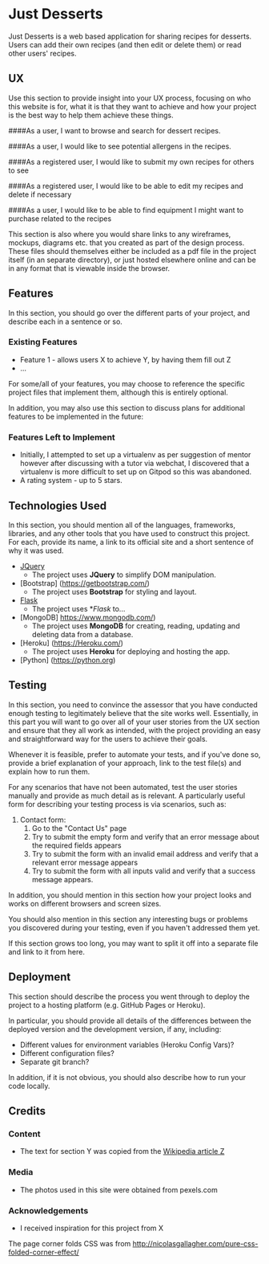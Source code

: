 # Just Desserts

Just Desserts is a web based application for sharing recipes for desserts.
Users can add their own recipes (and then edit or delete them) or read other users' recipes. 
 
## UX
 
Use this section to provide insight into your UX process, focusing on who this website is for, what it is that they want to achieve and how your project is the best way to help them achieve these things.

####As a user, I want to browse and search for dessert recipes.

####As a user, I would like to see potential allergens in the recipes.

####As a registered user, I would like to submit my own recipes for others to see

####As a registered user, I would like to be able to edit my recipes and delete if necessary

####As a user, I would like to be able to find equipment I might want to purchase related to the recipes


This section is also where you would share links to any wireframes, mockups, diagrams etc. that you created as part of the design process. These files should themselves either be included as a pdf file in the project itself (in an separate directory), or just hosted elsewhere online and can be in any format that is viewable inside the browser.

## Features

In this section, you should go over the different parts of your project, and describe each in a sentence or so.
 
### Existing Features
- Feature 1 - allows users X to achieve Y, by having them fill out Z
- ...

For some/all of your features, you may choose to reference the specific project files that implement them, although this is entirely optional.

In addition, you may also use this section to discuss plans for additional features to be implemented in the future:

### Features Left to Implement
- Initially, I attempted to set up a virtualenv as per suggestion of mentor however after discussing with a tutor via webchat, I discovered that a virtualenv is more difficult to set up on Gitpod 
so this was abandoned. 
- A rating system - up to 5 stars.

## Technologies Used

In this section, you should mention all of the languages, frameworks, libraries, and any other tools that you have used to construct this project. For each, provide its name, a link to its official site and a short sentence of why it was used.

- [JQuery](https://jquery.com)
    - The project uses **JQuery** to simplify DOM manipulation.
- [Bootstrap]  (https://getbootstrap.com/)
    - The project uses **Bootstrap** for styling and layout.
- [Flask](https://flask.palletsprojects.com/en/1.1.x/)
    - The project uses **Flask* to...
- [MongoDB] https://www.mongodb.com/)
    - The project uses **MongoDB** for creating, reading, updating and deleting data from a database.
- [Heroku]  (https://Heroku.com/)
    - The project uses **Heroku** for deploying and hosting the app.
- [Python] (https://python.org)


## Testing

In this section, you need to convince the assessor that you have conducted enough testing to legitimately believe that the site works well. Essentially, in this part you will want to go over all of your user stories from the UX section and ensure that they all work as intended, with the project providing an easy and straightforward way for the users to achieve their goals.

Whenever it is feasible, prefer to automate your tests, and if you've done so, provide a brief explanation of your approach, link to the test file(s) and explain how to run them.

For any scenarios that have not been automated, test the user stories manually and provide as much detail as is relevant. A particularly useful form for describing your testing process is via scenarios, such as:

1. Contact form:
    1. Go to the "Contact Us" page
    2. Try to submit the empty form and verify that an error message about the required fields appears
    3. Try to submit the form with an invalid email address and verify that a relevant error message appears
    4. Try to submit the form with all inputs valid and verify that a success message appears.

In addition, you should mention in this section how your project looks and works on different browsers and screen sizes.

You should also mention in this section any interesting bugs or problems you discovered during your testing, even if you haven't addressed them yet.

If this section grows too long, you may want to split it off into a separate file and link to it from here.

## Deployment

This section should describe the process you went through to deploy the project to a hosting platform (e.g. GitHub Pages or Heroku).

In particular, you should provide all details of the differences between the deployed version and the development version, if any, including:
- Different values for environment variables (Heroku Config Vars)?
- Different configuration files?
- Separate git branch?

In addition, if it is not obvious, you should also describe how to run your code locally.


## Credits

### Content
- The text for section Y was copied from the [Wikipedia article Z](https://en.wikipedia.org/wiki/Z)

### Media
- The photos used in this site were obtained from pexels.com

### Acknowledgements

- I received inspiration for this project from X

The page corner folds CSS was from http://nicolasgallagher.com/pure-css-folded-corner-effect/